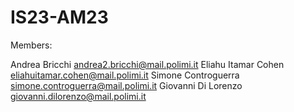 # IS23-AM23
Members:

Andrea Bricchi        andrea2.bricchi@mail.polimi.it
Eliahu Itamar Cohen   eliahuitamar.cohen@mail.polimi.it
Simone Controguerra   simone.controguerra@mail.polimi.it
Giovanni Di Lorenzo   giovanni.dilorenzo@mail.polimi.it
